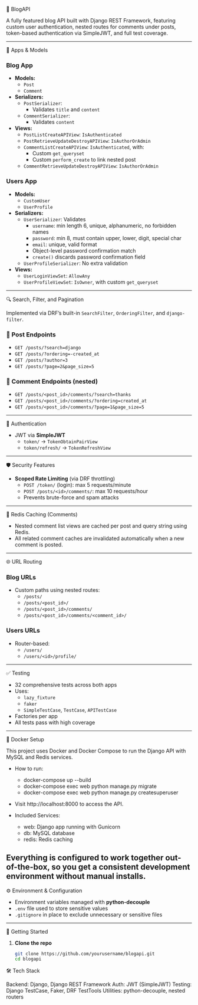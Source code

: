 📝 BlogAPI

A fully featured blog API built with Django REST Framework, featuring custom user authentication, nested routes for comments under posts, token-based authentication via SimpleJWT, and full test coverage.

---

🧩 Apps & Models

### Blog App
- **Models:**
  - `Post`
  - `Comment`
- **Serializers:**
  - `PostSerializer`: 
    - Validates `title` and `content`
  - `CommentSerializer`: 
    - Validates `content`
- **Views:**
  - `PostListCreateAPIView`: `IsAuthenticated`
  - `PostRetrieveUpdateDestroyAPIView`: `IsAuthorOrAdmin`
  - `CommentListCreateAPIView`: `IsAuthenticated`, with:
    - Custom `get_queryset`
    - Custom `perform_create` to link nested post
  - `CommentRetrieveUpdateDestroyAPIView`: `IsAuthorOrAdmin`

### Users App
- **Models:**
  - `CustomUser`
  - `UserProfile`
- **Serializers:**
  - `UserSerializer`: Validates
    - `username`: min length 6, unique, alphanumeric, no forbidden names
    - `password`: min 8, must contain upper, lower, digit, special char
    - `email`: unique, valid format
    - Object-level password confirmation match
    - `create()` discards password confirmation field
  - `UserProfileSerializer`: No extra validation
- **Views:**
  - `UserLoginViewSet`: `AllowAny`
  - `UserProfileViewSet`: `IsOwner`, with custom `get_queryset`

---

🔍 Search, Filter, and Pagination

Implemented via DRF’s built-in `SearchFilter`, `OrderingFilter`, and `django-filter`.

### 🧵 Post Endpoints
- `GET /posts/?search=django`
- `GET /posts/?ordering=-created_at`
- `GET /posts/?author=3`
- `GET /posts/?page=2&page_size=5`

### 💬 Comment Endpoints (nested)
- `GET /posts/<post_id>/comments/?search=thanks`
- `GET /posts/<post_id>/comments/?ordering=created_at`
- `GET /posts/<post_id>/comments/?page=1&page_size=5`

---

🔐 Authentication

- JWT via **SimpleJWT**
  - `token/` → `TokenObtainPairView`
  - `token/refresh/` → `TokenRefreshView`

---
🛡️ Security Features

- **Scoped Rate Limiting** (via DRF throttling)
  - `POST /token/` (login): max 5 requests/minute
  - `POST /posts/<id>/comments/`: max 10 requests/hour
  - Prevents brute-force and spam attacks

---
🚀 Redis Caching (Comments)

- Nested comment list views are cached per post and query string using Redis.
- All related comment caches are invalidated automatically when a new comment is posted.

---

🌐 URL Routing

### Blog URLs
- Custom paths using nested routes:
  - `/posts/`
  - `/posts/<post_id>/`
  - `/posts/<post_id>/comments/`
  - `/posts/<post_id>/comments/<comment_id>/`

### Users URLs
- Router-based:
  - `/users/`
  - `/users/<id>/profile/`

---

✅ Testing

- 32 comprehensive tests across both apps
- Uses:
  - `lazy_fixture`
  - `faker`
  - `SimpleTestCase`, `TestCase`, `APITestCase`
- Factories per app
- All tests pass with high coverage

---

🐳 Docker Setup

This project uses Docker and Docker Compose to run the Django API with MySQL and Redis services.

- How to run:
  - docker-compose up --build
  - docker-compose exec web python manage.py migrate
  - docker-compose exec web python manage.py createsuperuser
- Visit http://localhost:8000 to access the API.

- Included Services:
  - web: Django app running with Gunicorn
  - db: MySQL database
  - redis: Redis caching

Everything is configured to work together out-of-the-box, so you get a consistent development environment without manual installs.
---

⚙️ Environment & Configuration

- Environment variables managed with **python-decouple**
- `.env` file used to store sensitive values
- `.gitignore` in place to exclude unnecessary or sensitive files

---

🚀 Getting Started

1. **Clone the repo**
   ```bash
   git clone https://github.com/yourusername/blogapi.git
   cd blogapi


🛠️ Tech Stack

Backend: Django, Django REST Framework
Auth: JWT (SimpleJWT)
Testing: Django TestCase, Faker, DRF TestTools
Utilities: python-decouple, nested routers



